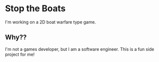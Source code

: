 # Stop the Boats

I'm working on a 2D boat warfare type game.

## Why??

I'm not a games developer, but I am a software engineer. This is a fun side project for me!
